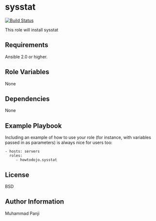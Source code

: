 sysstat
=========

[![Build Status](https://travis-ci.org/howtodojo/ansible-sysstat.svg?branch=master)](https://travis-ci.org/howtodojo/ansible-sysstat)

This role will install sysstat

Requirements
------------

Ansible 2.0 or higher.

Role Variables
--------------

None

Dependencies
------------

None

Example Playbook
----------------

Including an example of how to use your role (for instance, with variables passed in as parameters) is always nice for users too:

    - hosts: servers
      roles:
         - howtodojo.sysstat

License
-------

BSD

Author Information
------------------

Muhammad Panji